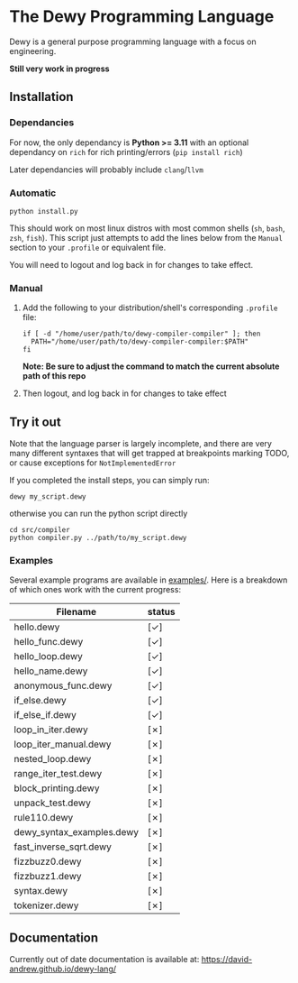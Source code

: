# The Dewy Programming Language
Dewy is a general purpose programming language with a focus on engineering.

**Still very work in progress**

## Installation

### Dependancies
For now, the only dependancy is **Python >= 3.11** with an optional dependancy on `rich` for rich printing/errors (`pip install rich`)

Later dependancies will probably include `clang`/`llvm`

### Automatic

```
python install.py
```

This should work on most linux distros with most common shells (`sh`, `bash`, `zsh`, `fish`). This script just attempts to add the lines below from the `Manual` section to your `.profile` or equivalent file.

You will need to logout and log back in for changes to take effect.

### Manual
1. Add the following to your distribution/shell's corresponding `.profile` file: 

    ```
    if [ -d "/home/user/path/to/dewy-compiler-compiler" ]; then
      PATH="/home/user/path/to/dewy-compiler-compiler:$PATH"
    fi
    ```

    **Note: Be sure to adjust the command to match the current absolute path of this repo**

1. Then logout, and log back in for changes to take effect


## Try it out
Note that the language parser is largely incomplete, and there are very many different syntaxes that will get trapped at breakpoints marking TODO, or cause exceptions for `NotImplementedError`

If you completed the install steps, you can simply run:
```
dewy my_script.dewy
```

otherwise you can run the python script directly
```
cd src/compiler
python compiler.py ../path/to/my_script.dewy
```

### Examples
Several example programs are available in [examples/](examples/). Here is a breakdown of which ones work with the current progress:

| Filename                  |  status  |
|---------------------------|----------|
| hello.dewy                |    [✓]   |
| hello_func.dewy           |    [✓]   |
| hello_loop.dewy           |    [✓]   |
| hello_name.dewy           |    [✓]   |
| anonymous_func.dewy       |    [✓]   |
| if_else.dewy              |    [✓]   |
| if_else_if.dewy           |    [✓]   |
| loop_in_iter.dewy         |    [✗]   |
| loop_iter_manual.dewy     |    [✗]   |
| nested_loop.dewy          |    [✗]   |
| range_iter_test.dewy      |    [✗]   |
| block_printing.dewy       |    [✗]   |
| unpack_test.dewy          |    [✗]   |
| rule110.dewy              |    [✗]   |
| dewy_syntax_examples.dewy |    [✗]   |
| fast_inverse_sqrt.dewy    |    [✗]   |
| fizzbuzz0.dewy            |    [✗]   |
| fizzbuzz1.dewy            |    [✗]   |
| syntax.dewy               |    [✗]   |
| tokenizer.dewy            |    [✗]   |




## Documentation
Currently out of date documentation is available at: https://david-andrew.github.io/dewy-lang/